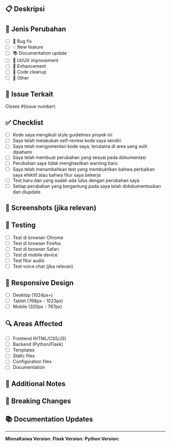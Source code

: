 ## 📋 Deskripsi

<!-- Jelaskan perubahan yang Anda buat dan mengapa -->

## 🎯 Jenis Perubahan

- [ ] 🐛 Bug fix
- [ ] 💡 New feature
- [ ] 📚 Documentation update
- [ ] 🎨 UI/UX improvement
- [ ] 🔧 Enhancement
- [ ] 🧹 Code cleanup
- [ ] 📝 Other

## 🔗 Issue Terkait

<!-- Link ke issue yang terkait (jika ada) -->
Closes #(issue number)

## ✅ Checklist

- [ ] Kode saya mengikuti style guidelines proyek ini
- [ ] Saya telah melakukan self-review kode saya sendiri
- [ ] Saya telah mengomentari kode saya, terutama di area yang sulit dipahami
- [ ] Saya telah membuat perubahan yang sesuai pada dokumentasi
- [ ] Perubahan saya tidak menghasilkan warning baru
- [ ] Saya telah menambahkan test yang membuktikan bahwa perbaikan saya efektif atau bahwa fitur saya bekerja
- [ ] Test baru dan yang sudah ada lulus dengan perubahan saya
- [ ] Setiap perubahan yang bergantung pada saya telah didokumentasikan dan diupdate

## 📸 Screenshots (jika relevan)

<!-- Tambahkan screenshot untuk menunjukkan perubahan UI -->

## 🧪 Testing

<!-- Jelaskan test yang telah Anda lakukan -->

- [ ] Test di browser Chrome
- [ ] Test di browser Firefox
- [ ] Test di browser Safari
- [ ] Test di mobile device
- [ ] Test fitur audio
- [ ] Test voice chat (jika relevan)

## 📱 Responsive Design

- [ ] Desktop (1024px+)
- [ ] Tablet (768px - 1023px)
- [ ] Mobile (320px - 767px)

## 🔍 Areas Affected

<!-- Daftar area yang terpengaruh oleh perubahan ini -->

- [ ] Frontend (HTML/CSS/JS)
- [ ] Backend (Python/Flask)
- [ ] Templates
- [ ] Static files
- [ ] Configuration files
- [ ] Documentation

## 📝 Additional Notes

<!-- Informasi tambahan yang mungkin berguna untuk reviewer -->

## 🚀 Breaking Changes

<!-- Jelaskan breaking changes jika ada -->

## 📚 Documentation Updates

<!-- Jelaskan update dokumentasi yang diperlukan -->

---

**MinnaKaiwa Version:** <!-- Jika ada perubahan versi -->
**Flask Version:** <!-- Jika ada perubahan versi Flask -->
**Python Version:** <!-- Jika ada perubahan versi Python --> 